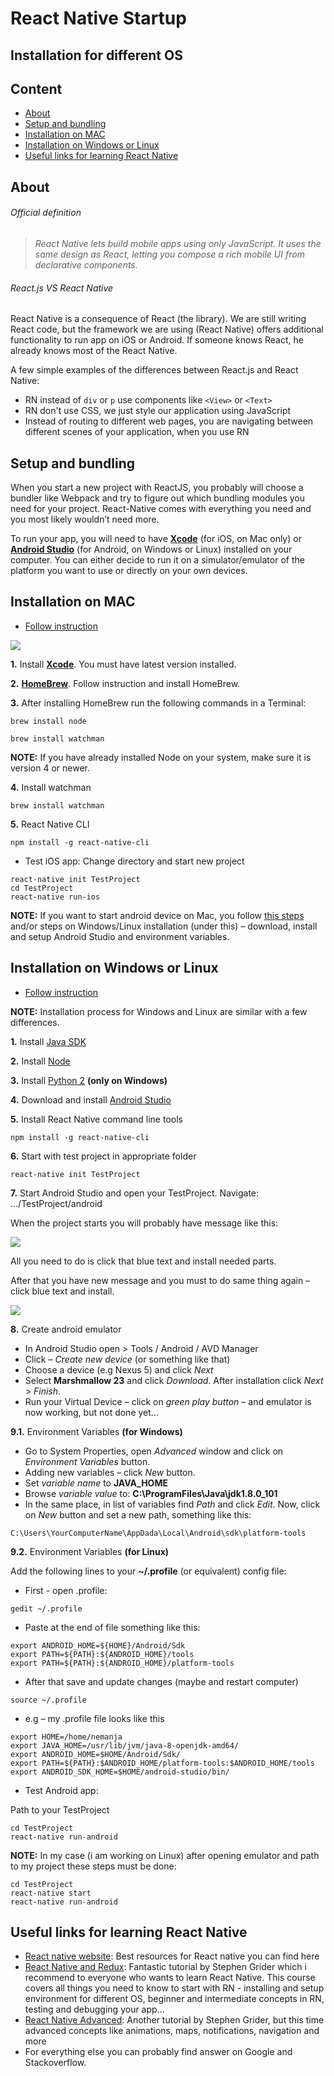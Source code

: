 # React Native Startup
## Installation for different OS

## Content
- [About](#about)
- [Setup and bundling](#setup-and-bundling)
- [Installation on MAC](#installation-on-mac)
- [Installation on Windows or Linux](#installation-on-windows-or-linux)
- [Useful links for learning React Native](#useful-links-for-learning-react-native)

## About

###### Official definition
> *React Native lets build mobile apps using only JavaScript. It uses the same design as React, letting you compose a rich mobile UI from declarative components.*

###### React.js VS React Native
React Native is a consequence of React (the library). We are still writing React code, but the framework we are using (React Native) offers additional functionality to run app on iOS or Android. If someone knows React, he already knows most of the React Native.

A few simple examples of the differences between React.js and React Native:
 * RN instead of `div` or `p`  use components like `<View>` or `<Text>`
 * RN don't use CSS, we just style our application using JavaScript
 * Instead of routing to different web pages, you are navigating between different scenes of your application, when you use RN


## Setup and bundling

When you start a new project with ReactJS, you probably will choose a bundler like Webpack and try to figure out which bundling modules you need for your project. React-Native comes with everything you need and you most likely wouldn’t need more.

To run your app, you will need to have [**Xcode**](https://itunes.apple.com/us/app/xcode/id497799835?mt=12) (for iOS, on Mac only) or [**Android Studio**](https://developer.android.com/studio/index.html) (for Android, on Windows or Linux) installed on your computer. You can either decide to run it on a simulator/emulator of the platform you want to use or directly on your own devices.


## Installation on MAC

* [Follow instruction](https://facebook.github.io/react-native/docs/getting-started.html)

<img src="http://i.imgur.com/BhsonI0.jpg"></img>

**1.** Install [**Xcode**](https://itunes.apple.com/us/app/xcode/id497799835?mt=12). You must have latest version installed.

**2.** [**HomeBrew**](https://brew.sh/). Follow instruction and install HomeBrew.

**3.** After installing HomeBrew run the following commands in a Terminal:

`brew install node`

`brew install watchman`

**NOTE:** If you have already installed Node on your system, make sure it is version 4 or newer.

**4.** Install watchman

`brew install watchman`

**5.** React Native CLI

`npm install -g react-native-cli`


- Test iOS app:
Change directory and start new project 
```
react-native init TestProject
cd TestProject
react-native run-ios
```

**NOTE:** If you want to start android device on Mac, you follow [this steps](https://facebook.github.io/react-native/docs/getting-started.html) and/or steps on Windows/Linux installation (under this) – download, install and setup Android Studio and environment variables.




## Installation on Windows or Linux

* [Follow instruction](https://facebook.github.io/react-native/docs/getting-started.html)

**NOTE:** Installation process for Windows and Linux are similar with a few differences.

**1.** Install [Java SDK](http://www.oracle.com/technetwork/java/javase/downloads/index-jsp-138363.html)

**2.** Install [Node](https://nodejs.org/en/)

**3.** Install [Python 2](https://www.python.org/downloads/) **(only on Windows)**

**4.** Download and install [Android Studio](https://developer.android.com/studio/index.html)

**5.** Install React Native command line tools

`npm install -g react-native-cli`

**6.** Start with test project in appropriate folder

`react-native init TestProject`

**7.** Start Android Studio and open your TestProject. Navigate: .../TestProject/android

When the project starts you will probably have message like this:

<img src="http://i.imgur.com/eu6119z.jpg"></img>

All you need to do is click that blue text and install needed parts.

After that you have new message and you must to do same thing again – click blue text and install.

<img src="http://i.imgur.com/En2f45p.jpg"></img>

**8.** Create android emulator

  - In Android Studio open > Tools / Android / AVD Manager
  - Click – *Create new device* (or something like that)
  - Choose a device (e.g Nexus 5) and click *Next*
  - Select **Marshmallow 23** and click *Download*. After installation click *Next* > *Finish*. 
  - Run your Virtual Device – click on *green play button* – and emulator is now working, but not done yet...
  
  **9.1.** Environment Variables **(for Windows)**
  - Go to System Properties, open *Advanced* window and click on *Environment Variables* button.
  - Adding new variables – click *New* button.
  - Set *variable name* to **JAVA_HOME**
  - Browse *variable value* to: **C:\ProgramFiles\Java\jdk1.8.0_101**
  - In the same place, in list of variables find *Path* and click *Edit*. Now, click on *New* button and set a new path, something like this:
  
  `C:\Users\YourComputerName\AppDada\Local\Android\sdk\platform-tools`
  
  **9.2.** Environment Variables **(for Linux)**
  
  Add the following lines to your **~/.profile** (or equivalent) config file:
  
  - First - open .profile:
  
  `gedit ~/.profile`
  
  - Paste at the end of file something like this:
  ```
  export ANDROID_HOME=${HOME}/Android/Sdk
  export PATH=${PATH}:${ANDROID_HOME}/tools
  export PATH=${PATH}:${ANDROID_HOME}/platform-tools
  ```
  
  - After that save and update changes (maybe and restart computer)
  
  `source ~/.profile`
  
  
  - e.g – my .profile file looks like this
  
  ```
  export HOME=/home/nemanja
  export JAVA_HOME=/usr/lib/jvm/java-8-openjdk-amd64/
  export ANDROID_HOME=$HOME/Android/Sdk/
  export PATH=${PATH}:$ANDROID_HOME/platform-tools:$ANDROID_HOME/tools
  export ANDROID_SDK_HOME=$HOME/android-studio/bin/
  ```
  
  
  - Test Android app:
  
  Path to your TestProject
  
  ```
  cd TestProject
  react-native run-android
  ```
  
  **NOTE:** In my case (i am working on Linux) after opening emulator and path to my project these steps must be done:
  ```
  cd TestProject
  react-native start
  react-native run-android
  ```
  
  
  ## Useful links for learning React Native
  
  - [React native website](https://facebook.github.io/react-native/docs/tutorial.html): Best resources for React native you can find here
  - [React Native and Redux](https://www.udemy.com/the-complete-react-native-and-redux-course/): Fantastic tutorial by Stephen Grider which i recommend to everyone who wants to learn React Native. This course covers all things you need to know to start with RN - installing and setup environment for different OS, beginner and intermediate concepts in RN, testing and debugging your app...
  - [React Native Advanced](https://www.udemy.com/react-native-advanced/): Another tutorial by Stephen Grider, but this time advanced concepts like animations, maps, notifications, navigation and more
  - For everything else you can probably find answer on Google and Stackoverflow.
